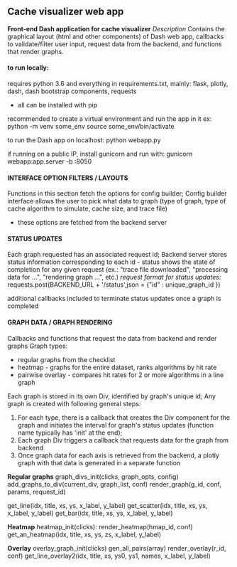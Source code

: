 ## Cache visualizer web app
**Front-end Dash application for cache visualizer**
*Description*
Contains the graphical layout (html and other components) of Dash web app,
callbacks to validate/filter user input, request data from the backend, 
and functions that render graphs.


#### to run locally:

requires python 3.6
and everything in requirements.txt, mainly:
flask, plotly, dash, dash bootstrap components, requests
 - all can be installed with pip

recommended to create a virtual environment and run the app in it
ex:
	python -m venv some_env
	source some_env/bin/activate

to run the Dash app on localhost:
	python webapp.py

if running on a public IP, install gunicorn and run with:
	gunicorn webapp:app.server -b :8050



#### INTERFACE OPTION FILTERS / LAYOUTS

Functions in this section fetch the options for config builder; Config builder interface allows the user to pick
what data to graph (type of graph, type of cache algorithm to simulate, cache size, and trace file)
 - these options are fetched from the backend server



#### STATUS UPDATES

Each graph requested has an associated request id; Backend server stores status information corresponding to each id - 
status shows the state of completion for any given request (ex.: "trace file downloaded", "processing data for ...", 
"rendering graph ...", etc.)
*request format for status updates:*
	requests.post(BACKEND_URL + '/status',json = {"id" : unique_graph_id })

additional callbacks included to terminate status updates once a graph is completed



#### GRAPH DATA / GRAPH RENDERING

Callbacks and functions that request the data from backend and render graphs
Graph types:
+ regular graphs from the checklist
+ heatmap - graphs for the entire dataset, ranks algorithms by hit rate
+ pairwise overlay - compares hit rates for 2 or more algorithms in a line graph

Each graph is stored in its own Div, identified by graph's unique id;
Any graph is created with following general steps:

1. For each type, there is a callback that creates the Div component for the graph
   and initiates the interval for graph's status updates (function name typically has 'init' at the end);
2. Each graph Div triggers a callback that requests data for the graph from backend
3. Once graph data for each axis is retrieved from the backend, a plotly graph with that data
   is generated in a separate function

**Regular graphs**
graph_divs_init(clicks, graph_opts, config)
add_graphs_to_div(current_div, graph_list, conf)
render_graph(g_id, conf, params, request_id)

get_line(idx, title, xs, ys, x_label, y_label)
get_scatter(idx, title, xs, ys, x_label, y_label)
get_bar(idx, title, xs, ys, x_label, y_label)

**Heatmap**
heatmap_init(clicks):
render_heatmap(hmap_id, conf)
get_an_heatmap(idx, title, xs, ys, zs, x_label, y_label)

**Overlay**
overlay_graph_init(clicks)
gen_all_pairs(array)
render_overlay(r_id, conf)
get_line_overlay2(idx, title, xs, ys0, ys1, names, x_label, y_label)


























